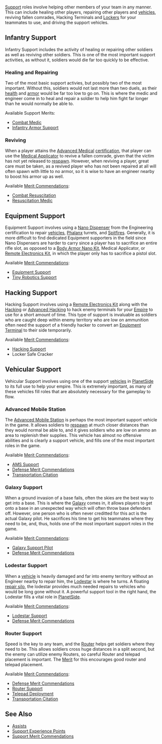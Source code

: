 [Support](Support.md) roles involve helping other members of your team in any
manner. This can include healing other players, repairing other players and
[vehicles](../vehicles/Vehicle.md), reviving fallen comrades, Hacking Terminals
and [Lockers](../items/Lockers.md) for your teammates to use, and driving the
support vehicles.

## Infantry Support

Infantry Support includes the activity of healing or repairing other soldiers as
well as reviving other soldiers. This is one of the most important support
activities, as without it, soldiers would die far too quickly to be effective.

### Healing and Repairing

Two of the most basic support activies, but possibly two of the most important.
Without this, soldiers would not last more than two duels, as their
[health](../terminology/Health.md) and [armor](../armor/Armor_Index.md) would be far too low to
go on. This is where the medic and engineer come in to heal and repair a soldier
to help him fight far longer than he would normally be able to.

Available Support Merits:

- [Combat Medic](../merits/Combat_Medic.md)
- [Infantry Armor Support](../merits/Infantry_Armor_Support.md)

### Reviving

When a player attains the
[Advanced Medical](../certifications/Advanced_Medical.md)
[certification](../certifications/Certification.md), that player can use the
[Medical Applicator](../weapons/Medical_Applicator.md) to revive a fallen
comrade, given that the victim has not yet released to
[respawn](../terminology/Respawn.md). However, when reviving a player, great
care must be taken, as a revived player who has not been repaired at all will
often spawn with little to no armor, so it is wise to have an engineer nearby to
boost his armor up as well.

Available [Merit Commendations](../merits/Merit_Commendations.md):

- [Combat Resuscitation](../merits/Combat_Resuscitation.md)
- [Resuscitation Medic](../merits/Resuscitation_Medic.md)

## Equipment Support

Equipment Support involves using a
[Nano Dispenser](../weapons/Nano_Dispenser.md) from the Engineering
certification to repair [vehicles](../vehicles/Vehicle.md),
[Phalanx](../items/Phalanx.md) turrets, and [Spitfires](../weapons/Adaptive_Construction_Engine.md#spitfire-turret). Generally,
it is more difficult to find dedicated Equipment supporters in the field since
Nano Dispensers are harder to carry since a player has to sacrifice an entire
rifle slot, as opposed to a
[Body Armor Nano Kit](../weapons/Body_Armor_Nano_Kit.md), Medical Applicator, or
[Remote Electronics Kit](../weapons/Remote_Electronics_Kit.md), in which the
player only has to sacrifice a pistol slot.

Available [Merit Commendations](../merits/Merit_Commendations.md):

- [Equipment Support](../merits/Equipment_Support.md)
- [Tiny Robotics Support](../merits/Tiny_Robotics_Support.md)

## Hacking Support

Hacking Support involves using a
[Remote Electronics Kit](../weapons/Remote_Electronics_Kit.md) along with the
[Hacking](../certifications/Hacking_(Certification).md) or
[Advanced Hacking](../certifications/Advanced_Hacking.md) to hack enemy
terminals for your [Empire](../terminology/Empire.md) to use for a short amount
of time. This type of support is invaluable as soldiers who are caught deep
within enemy territory who are low on ammunition often need the support of a
friendly hacker to convert an
[Equipment Terminal](../items/Equipment_Terminal.md) to their side temporarily.

Available [Merit Commendations](../merits/Merit_Commendations.md):

- [Hacking Support](../merits/Hacking_Support.md)
- Locker Safe Cracker

## Vehicular Support

Vehicular Support involves using one of the support
[vehicles](../vehicles/Vehicle.md) in [PlanetSide](PlanetSide.md) to its full
use to help your empire. This is extremely important, as many of these vehicles
fill roles that are absolutely necessary for the gameplay to flow.

### Advanced Mobile Station

The [Advanced Mobile Station](../vehicles/Advanced_Mobile_Station.md) is perhaps
the most important support vehicle in the game. It allows soldiers to
[respawn](../terminology/Respawn.md) at much closer distances than they would
normal be able to, and it gives soldiers who are low on ammo an area to
replenish their supplies. This vehicle has almost no offensive abilities and is
clearly a support vehicle, and fills one of the most important roles in the
game.

Available [Merit Commendations](../merits/Merit_Commendations.md):

- [AMS Support](../merits/AMS_Support.md)
- [Defense Merit Commendations](../merits/Defense_Merit_Commendations.md)
- [Transportation Citation](../merits/Transportation_Citation.md)

### Galaxy Support

When a ground invasion of a base fails, often the skies are the best way to get
into a base. This is where the [Galaxy](../vehicles/Galaxy.md) comes in, it
allows players to get onto a base in an unexpected way which will often throw
base defenders off. However, one person who is often never creditted for this
act is the actual Galaxy pilot. He sacrifices his time to get his teammates
where they need to be, and, thus, holds one of the most important support roles
in the game.

Available [Merit Commendations](../merits/Merit_Commendations.md):

- [Galaxy Support Pilot](../merits/Galaxy_Support_Pilot.md)
- [Defense Merit Commendations](../merits/Defense_Merit_Commendations.md)

### Lodestar Support

When a [vehicle](../vehicles/Vehicle.md) is heavily damaged and far into enemy
territory without an Engineer nearby to repair him, the
[Lodestar](../vehicles/Lodestar.md) is where he turns. A floating
[repair silo](../items/Repair_Rearm_Silo.md), the lodestar provides much needed repairs to
vehicles who would be long gone without it. A powerful support tool in the right
hand, the Lodestar fills a vital role in [PlanetSide](PlanetSide.md).

Available [Merit Commendations](../merits/Merit_Commendations.md):

- [Lodestar Support](../merits/Lodestar_Support.md)
- [Defense Merit Commendations](../merits/Defense_Merit_Commendations.md)

### Router Support

Speed is the key to any team, and the [Router](../vehicles/Router.md) helps get
soldiers where they need to be. This allows soldiers cross huge distances in a
split second, but the enemy can utilize enemy Routers, so careful Router and
telepad placement is important. The [Merit](../merits/Merit_Commendations.md)
for this encourages good router and telepad placement.

Available [Merit Commendations](../merits/Merit_Commendations.md):

- [Defense Merit Commendations](../merits/Defense_Merit_Commendations.md)
- [Router Support](../merits/Router_Support.md)
- [Telepad Deployment](../merits/Telepad_Deployment.md)
- [Transportation Citation](../merits/Transportation_Citation.md)

## See Also

- [Assists](../terminology/Assist.md)
- [Support Experience Points](../terminology/Support_Experience_Points.md)
- [Support Merit Commendations](../merits/Support_Merit_Commendations.md)

<!--[Category:Game Guides](Category:Game_Guides.md)-->
